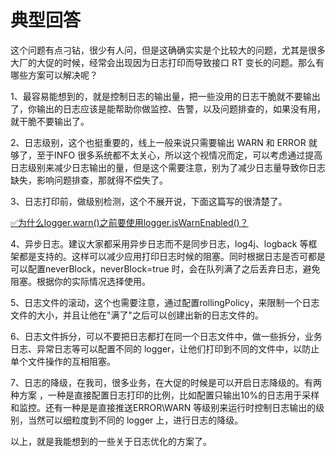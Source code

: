 # 典型回答


这个问题有点刁钻，很少有人问，但是这确确实实是个比较大的问题，尤其是很多大厂的大促的时候，经常会出现因为日志打印而导致接口 RT 变长的问题。那么有哪些方案可以解决呢？



1、最容易能想到的，就是控制日志的输出量，把一些没用的日志干脆就不要输出了，你输出的日志应该是能帮助你做监控、告警，以及问题排查的，如果没有用，就干脆不要输出了。



2、日志级别，这个也挺重要的，线上一般来说只需要输出 WARN 和 ERROR 就够了，至于INFO 很多系统都不太关心，所以这个视情况而定，可以考虑通过提高日志级别来减少日志输出的量，但是这个需要注意，别为了减少日志量导致你日志缺失，影响问题排查，那就得不偿失了。



3、日志打印前，做级别检测，这个不展开说，下面这篇写的很清楚了。



[✅为什么logger.warn()之前要使用logger.isWarnEnabled()？](https://www.yuque.com/hollis666/qyhor6/zyfbnhr93gd3snz1)



4、异步日志。建议大家都采用异步日志而不是同步日志，log4j、logback 等框架都是支持的。这样可以减少应用打印日志时候的阻塞。同时根据日志是否可都是可以配置neverBlock，neverBlock=true 时，会在队列满了之后丢弃日志，避免阻塞。根据你的实际情况选择使用。



5、日志文件的滚动，这个也需要注意，通过配置rollingPolicy，来限制一个日志文件的大小，并且让他在"满了"之后可以创建出新的日志文件的。



6、日志文件拆分，可以不要把日志都打在同一个日志文件中，做一些拆分，业务日志、异常日志等可以配置不同的 logger，让他们打印到不同的文件中，以防止单个文件操作的互相阻塞。



7、日志的降级，在我司，很多业务，在大促的时候是可以开启日志降级的。有两种方案 ，一种是直接配置日志打印的比例，比如配置只输出10%的日志用于采样和监控。还有一种是是直接推送ERROR\WARN 等级别来运行时控制日志输出的级别，当然可以细粒度到不同的 logger 上，进行日志的降级。





以上，就是我能想到的一些关于日志优化的方案了。

